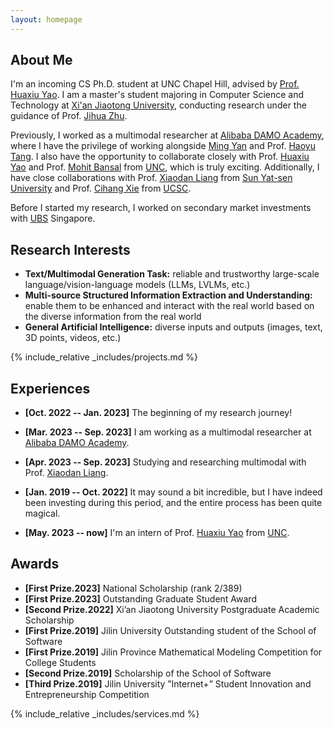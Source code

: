 ```yaml
---
layout: homepage
---
```


## About Me

I'm an incoming CS Ph.D. student at UNC Chapel Hill, advised by <a href="https://www.huaxiuyao.io/"  target="_blank">Prof. Huaxiu Yao</a>. I am a master's student majoring in Computer Science and Technology at <a href="https://www.xjtu.edu.cn/" target="_blank">Xi'an Jiaotong University</a>, conducting research under the guidance of Prof. <a href="https://scholar.google.com.hk/citations?hl=zh-CN&user=JcN97sQAAAAJ" target="_blank">Jihua Zhu</a>.

Previously, I worked as a multimodal researcher at <a href="https://damo.alibaba.com/?lang=zh" target="_blank">Alibaba DAMO Academy</a>, where I have the privilege of working alongside <a href="https://scholar.google.com.hk/citations?hl=zh-CN&user=uIUfGxYAAAAJ" target="_blank">Ming Yan</a> and Prof. <a href="https://scholar.google.com.hk/citations?hl=zh-CN&user=pA9PNhsAAAAJ" target="_blank">Haoyu Tang</a>. I also have the opportunity to collaborate closely with Prof. <a href="https://scholar.google.com.hk/citations?user=A20BZnQAAAAJ&hl=zh-CN&oi=ao" target="_blank">Huaxiu Yao</a> and Prof. <a href="https://scholar.google.com.hk/citations?user=DN8QtscAAAAJ&hl=zh-CN&oi=ao" target="_blank">Mohit Bansal</a> from <a href="https://www.unc.edu/"  target="_blank">UNC</a>, which is truly exciting. Additionally, I have close collaborations with Prof. <a href="https://scholar.google.com.hk/citations?user=voxznZAAAAAJ&hl=zh-CN&oi=ao"  target="_blank">Xiaodan Liang</a> from <a href="https://www.sysu.edu.cn/"  target="_blank">Sun Yat-sen University</a> and Prof. <a href="https://scholar.google.com.hk/citations?user=X3vVZPcAAAAJ&hl=zh-CN&oi=ao" target='_blank'>Cihang Xie</a> from <a href='https://www.ucsc.edu/'  target='_blank'>UCSC</a>.

Before I started my research, I worked on secondary market investments with <a href="https://www.ubs.com/sg/sc.html" target="_blank">UBS</a> Singapore.



## Research Interests
- **Text/Multimodal Generation Task:** reliable and trustworthy large-scale language/vision-language models (LLMs, LVLMs, etc.)
- **Multi-source Structured Information Extraction and Understanding:**  enable them to be enhanced and interact with the real world based on the diverse information from the real world
- **General Artificial Intelligence:** diverse inputs and outputs (images, text, 3D points, videos, etc.)


<!-- {% include_relative _includes/publications.md %} -->

{% include_relative _includes/projects.md %}



## Experiences

-  **[Oct. 2022 -- Jan. 2023]**  The beginning of my research journey!

-  **[Mar. 2023 -- Sep. 2023]** I am working as a multimodal researcher at <a href="https://damo.alibaba.com/?lang=zh" target="_blank">Alibaba DAMO Academy</a>.
  
- **[Apr. 2023 -- Sep. 2023]** Studying and researching multimodal with Prof. <a href="https://scholar.google.com.hk/citations?user=voxznZAAAAAJ&hl=zh-CN&oi=ao" target="_blank">Xiaodan Liang</a>.

-  **[Jan. 2019 -- Oct. 2022]**  It may sound a bit incredible, but I have indeed been investing during this period, and the entire process has been quite magical.

-  **[May. 2023 -- now]**  I'm an intern of  Prof. <a href="https://scholar.google.com.hk/citations?user=A20BZnQAAAAJ&hl=zh-CN&oi=ao" target="_blank"> Huaxiu Yao</a> from <a href="https://www.unc.edu/"  target="_blank">UNC</a>.

## Awards
- **[First Prize.2023]** National Scholarship (rank 2/389)
- **[First Prize.2023]** Outstanding Graduate Student Award
- **[Second Prize.2022]** Xi’an Jiaotong University Postgraduate Academic Scholarship
- **[First Prize.2019]** Jilin University Outstanding student of the School of Software
- **[First Prize.2019]** Jilin Province Mathematical Modeling Competition for College Students
- **[Second Prize.2019]** Scholarship of the School of Software
- **[Third Prize.2019]** Jilin University ”Internet+” Student Innovation and Entrepreneurship Competition



{% include_relative _includes/services.md %}

<script type='text/javascript' id='clustrmaps' src='//cdn.clustrmaps.com/map_v2.js?cl=ffffff&w=a&t=tt&d=YNvCKtA5GfPs5H6zx8P-g78lz50AlrmzY1SJtdhwIt4'></script>
